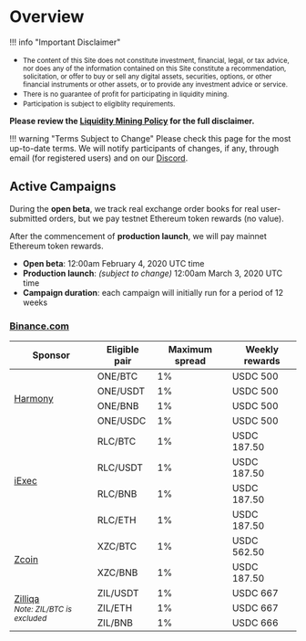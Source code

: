 # Overview

!!! info "Important Disclaimer"
    <small><ul><li>The content of this Site does not constitute investment, financial, legal, or tax advice, nor does any of the information contained on this Site constitute a recommendation, solicitation, or offer to buy or sell any digital assets, securities, options, or other financial instruments or other assets, or to provide any investment advice or service.<li>There is no guarantee of profit for participating in liquidity mining.<li>Participation is subject to eligiblity requirements.</ul></small>
    **Please review the [Liquidity Mining Policy](https://hummingbot.io/liquidity-mining-policy/) for the full disclaimer.**

!!! warning "Terms Subject to Change"
    Please check this page for the most up-to-date terms.  We will notify participants of changes, if any, through email (for registered users) and on our [Discord](https://discord.hummingbot.io).

## Active Campaigns

During the **open beta**, we track real exchange order books for real user-submitted orders, but we pay testnet Ethereum token rewards (no value). 

After the commencement of **production launch**, we will pay mainnet Ethereum token rewards.

* **Open beta**: 12:00am February 4, 2020 UTC time
* **Production launch**: *(subject to change)* 12:00am March 3, 2020 UTC time
* **Campaign duration**: each campaign will initially run for a period of 12 weeks


### [Binance.com](https://binance.com)

<table>
  <thead>
    <th>Sponsor</th>
    <th>Eligible pair</th>
    <th>Maximum spread</th>
    <th>Weekly rewards</th>
  </thead>
  <tbody>
    <tr>
      <td rowspan="4"><a href="/liquidity-mining/campaigns/sponsors/#harmony">Harmony</a></td>
      <td>ONE/BTC</td>
      <td>1%</td>
      <td>USDC 500</td>
    </tr>
    <tr>
      <td>ONE/USDT</td>
      <td>1%</td>
      <td>USDC 500</td>
    </tr>
    <tr>
      <td>ONE/BNB</td>
      <td>1%</td>
      <td>USDC 500</td>
    </tr>
    <tr>
      <td>ONE/USDC</td>
      <td>1%</td>
      <td>USDC 500</td>
    </tr>
    <tr>
      <td rowspan="4"><a href="/liquidity-mining/campaigns/sponsors/#iexec">iExec</a></td>
      <td>RLC/BTC</td>
      <td>1%</td>
      <td>USDC 187.50</td>
    </tr>
    <tr>
      <td>RLC/USDT</td>
      <td>1%</td>
      <td>USDC 187.50</td>
    </tr>
    <tr>
      <td>RLC/BNB</td>
      <td>1%</td>
      <td>USDC 187.50</td>
    </tr>
    <tr>
      <td>RLC/ETH</td>
      <td>1%</td>
      <td>USDC 187.50</td>
    </tr>
    <tr>
      <td rowspan="2"><a href="/liquidity-mining/campaigns/sponsors/#zcoin">Zcoin</a></td>
      <td>XZC/BTC</td>
      <td>1%</td>
      <td>USDC 562.50</td>
    </tr>
    <tr>
      <td>XZC/BNB</td>
      <td>1%</td>
      <td>USDC 187.50</td>
    </tr>
    <tr>
      <td rowspan="3"><a href="/liquidity-mining/campaigns/sponsors/#zilliqa">Zilliqa</a><br><small><em>Note: ZIL/BTC is excluded</em><small></td>
      <td>ZIL/USDT</td>
      <td>1%</td>
      <td>USDC 667</td>
    </tr>
    <tr>
      <td>ZIL/ETH</td>
      <td>1%</td>
      <td>USDC 667</td>
    </tr>
    <tr>
      <td>ZIL/BNB</td>
      <td>1%</td>
      <td>USDC 666</td>
    </tr>
  </tbody>
</table>
